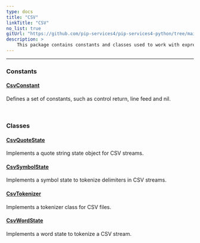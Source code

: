 ```yaml
---
type: docs
title: "CSV"
linkTitle: "CSV"
no_list: true
gitUrl: "https://github.com/pip-services4/pip-services4-python/tree/main/pip-services4-expressions-python"
description: >
    This package contains constants and classes used to work with expressions in csv files and streams. 
---
```

---
<div class="module-body"> 

### Constants

#### [CsvConstant](csv_constant)
Defines a set of constants, such as control return, line feed and nil.

<br>

### Classes

#### [CsvQuoteState](csv_quote_state)
Implements a quote string state object for CSV streams.

#### [CsvSymbolState](csv_symbol_state)
Implements a symbol state to tokenize delimiters in CSV streams.

#### [CsvTokenizer](csv_tokenizer)
Implements a tokenizer class for CSV files.

#### [CsvWordState](csv_word_state)
Implements a word state to tokenize  a CSV stream.


</div>


